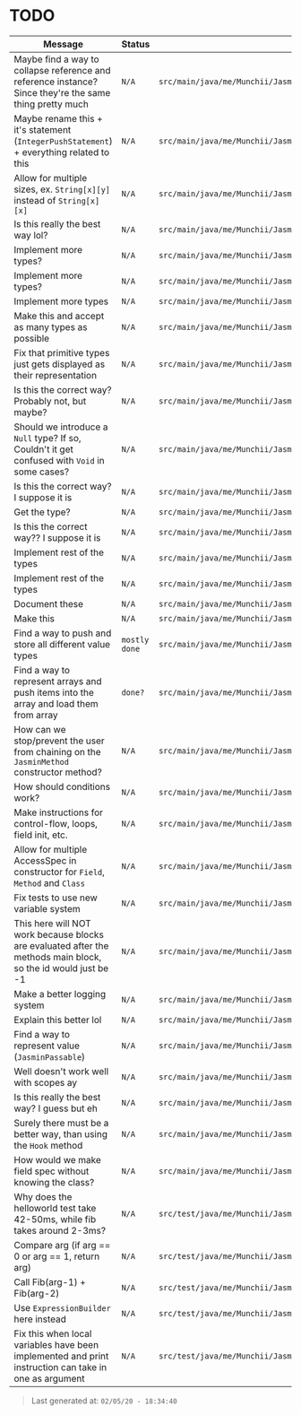 # TODO

| Message | Status | File |
| --- | --- | --- |
| Maybe find a way to collapse reference and reference instance? Since they're the same thing pretty much | `N/A` | `src/main/java/me/Munchii/JasminBuilder/Types/DataType.java:23` |
| Maybe rename this + it's statement (`IntegerPushStatement`) + everything related to this | `N/A` | `src/main/java/me/Munchii/JasminBuilder/Types/IntegerPushType.java:3` |
| Allow for multiple sizes, ex. `String[x][y]` instead of `String[x][x]` | `N/A` | `src/main/java/me/Munchii/JasminBuilder/JasminArray.java:84` |
| Is this really the best way lol? | `N/A` | `src/main/java/me/Munchii/JasminBuilder/JasminArray.java:252` |
| Implement more types? | `N/A` | `src/main/java/me/Munchii/JasminBuilder/Utils/ExpressionBuilder.java:40` |
| Implement more types? | `N/A` | `src/main/java/me/Munchii/JasminBuilder/Utils/ExpressionBuilder.java:59` |
| Implement more types | `N/A` | `src/main/java/me/Munchii/JasminBuilder/Utils/ExpressionBuilder.java:78` |
| Make this and accept as many types as possible | `N/A` | `src/main/java/me/Munchii/JasminBuilder/Utils/ConditionBuilder.java:20` |
| Fix that primitive types just gets displayed as their representation | `N/A` | `src/main/java/me/Munchii/JasminBuilder/Utils/Helper.java:94` |
| Is this the correct way? Probably not, but maybe? | `N/A` | `src/main/java/me/Munchii/JasminBuilder/Utils/Helper.java:111` |
| Should we introduce a `Null` type? If so, Couldn't it get confused with `Void` in some cases? | `N/A` | `src/main/java/me/Munchii/JasminBuilder/Utils/Helper.java:150` |
| Is this the correct way? I suppose it is | `N/A` | `src/main/java/me/Munchii/JasminBuilder/Utils/Helper.java:159` |
| Get the type? | `N/A` | `src/main/java/me/Munchii/JasminBuilder/Utils/Helper.java:167` |
| Is this the correct way?? I suppose it is | `N/A` | `src/main/java/me/Munchii/JasminBuilder/Utils/Helper.java:170` |
| Implement rest of the types | `N/A` | `src/main/java/me/Munchii/JasminBuilder/JasminVariable.java:55` |
| Implement rest of the types | `N/A` | `src/main/java/me/Munchii/JasminBuilder/JasminVariable.java:132` |
| Document these | `N/A` | `src/main/java/me/Munchii/JasminBuilder/Logging/Message.java:6` |
| Make this | `N/A` | `src/main/java/me/Munchii/JasminBuilder/Statements/ReturnStatement.java:6` |
| Find a way to push and store all different value types | `mostly done` | `src/main/java/me/Munchii/JasminBuilder/Main.java:19` |
| Find a way to represent arrays and push items into the array and load them from array | `done?` | `src/main/java/me/Munchii/JasminBuilder/Main.java:20` |
| How can we stop/prevent the user from chaining on the `JasminMethod` constructor method? | `N/A` | `src/main/java/me/Munchii/JasminBuilder/Main.java:21` |
| How should conditions work? | `N/A` | `src/main/java/me/Munchii/JasminBuilder/Main.java:22` |
| Make instructions for control-flow, loops, field init, etc. | `N/A` | `src/main/java/me/Munchii/JasminBuilder/Main.java:23` |
| Allow for multiple AccessSpec in constructor for `Field`, `Method` and `Class` | `N/A` | `src/main/java/me/Munchii/JasminBuilder/Main.java:24` |
| Fix tests to use new variable system | `N/A` | `src/main/java/me/Munchii/JasminBuilder/Main.java:26` |
| This here will NOT work because blocks are evaluated after the methods main block, so the id would just be -1 | `N/A` | `src/main/java/me/Munchii/JasminBuilder/Main.java:48` |
| Make a better logging system | `N/A` | `src/main/java/me/Munchii/JasminBuilder/Instructions/IfInstruction.java:39` |
| Explain this better lol | `N/A` | `src/main/java/me/Munchii/JasminBuilder/Instructions/IfInstruction.java:40` |
| Find a way to represent value (`JasminPassable`) | `N/A` | `src/main/java/me/Munchii/JasminBuilder/Instructions/InitFieldInstruction.java:47` |
| Well doesn't work well with scopes ay | `N/A` | `src/main/java/me/Munchii/JasminBuilder/Methods/JasminMethod.java:116` |
| Is this really the best way? I guess but eh | `N/A` | `src/main/java/me/Munchii/JasminBuilder/Methods/JasminMethod.java:296` |
| Surely there must be a better way, than using the `Hook` method | `N/A` | `src/main/java/me/Munchii/JasminBuilder/Fields/JasminField.java:21` |
| How would we make field spec without knowing the class? | `N/A` | `src/main/java/me/Munchii/JasminBuilder/Fields/JasminField.java:74` |
| Why does the helloworld test take 42-50ms, while fib takes around 2-3ms? | `N/A` | `src/test/java/me/Munchii/JasminBuilder/Testing/Test.java:21` |
| Compare arg (if arg == 0 or arg == 1, return arg) | `N/A` | `src/test/java/me/Munchii/JasminBuilder/Testing/Tests/FibonacciTest.java:34` |
| Call Fib(arg-1) + Fib(arg-2) | `N/A` | `src/test/java/me/Munchii/JasminBuilder/Testing/Tests/FibonacciTest.java:43` |
| Use `ExpressionBuilder` here instead | `N/A` | `src/test/java/me/Munchii/JasminBuilder/Testing/Tests/FibonacciTest.java:50` |
| Fix this when local variables have been implemented and print instruction can take in one as argument | `N/A` | `src/test/java/me/Munchii/JasminBuilder/Testing/Tests/FibonacciTest.java:91` |

> Last generated at: `02/05/20 - 18:34:40`